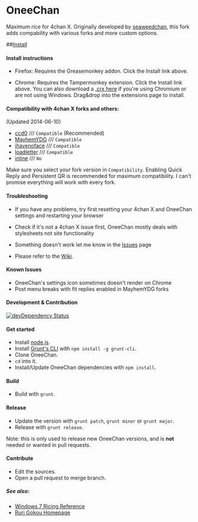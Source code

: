 OneeChan
====

Maximum rice for 4chan X. Originally developed by [seaweedchan](https://github.com/seaweedchan), this fork adds compability with various forks and more custom options.


##[Install](https://nebukazar.github.io/OneeChan/builds/OneeChan.user.js)


#### Install instructions

- Firefox: Requires the Greasemonkey addon. Click the Install link above.

- Chrome: Requires the Tampermonkey extension. Click the Install link above. You can also download a [.crx here](https://nebukazar.github.io/OneeChan/builds/OneeChan.crx) if you're using Chromium or are not using Windows. Drag&drop into the extensions page to install.


#### Compatibility with 4chan X forks and others:
(Updated 2014-06-10)

- [ccd0](https://github.com/ccd0/4chan-x) /// `Compatible` (Recommended)
- [MayhemYDG](https://github.com/MayhemYDG/4chan-x) /// `Compatible`
- [ihavenoface](https://github.com/ihavenoface/4chan-x) /// `Compatible`
- [loadletter](https://github.com/loadletter/4chan-x) /// `Compatible`
- [inline](https://boards.4chan.org/) /// `No`

Make sure you select your fork version in `Compatibility`. Enabling Quick Reply and Persistent QR is recommended for maximum compatibility. I can't promise everything will work with every fork.


#### Troubleshooting

- If you have any problems, try first resetting your 4chan X and OneeChan settings and restarting your browser

- Check if it's not a 4chan X issue first, OneeChan mostly deals with stylesheets not site functionality

- Something doesn't work let me know in the [Issues](https://github.com/Nebukazar/OneeChan/issues) page

- Please refer to the [Wiki](https://github.com/Nebukazar/OneeChan/wiki).


#### Known Issues

- OneeChan's settings icon sometimes doesn't render on Chrome
- Post menu breaks with fit replies enabled in MayhemYDG forks


#### Development & Contribution

[![devDependency Status](https://david-dm.org/Nebukazar/OneeChan/dev-status.svg)](https://david-dm.org/Nebukazar/OneeChan#info=devDependencies)

#### Get started

- Install [node.js](http://nodejs.org/).
- Install [Grunt's CLI](http://gruntjs.com/) with `npm install -g grunt-cli`.
- Clone OneeChan.
- `cd` into it.
- Install/Update OneeChan dependencies with `npm install`.

#### Build

- Build with `grunt`.

#### Release

- Update the version with `grunt patch`, `grunt minor` or `grunt major`.
- Release with `grunt release`.

Note: this is only used to release new OneeChan versions, and is **not** needed or wanted in pull requests.

#### Contribute

- Edit the sources.
- Open a pull request  to merge branch.


##### See also:

- [Windows 7 Ricing Reference](http://nanami-tan.info/)
- [Ruri Gokou Homepage](https://github.com/gokoururi/homepage)
